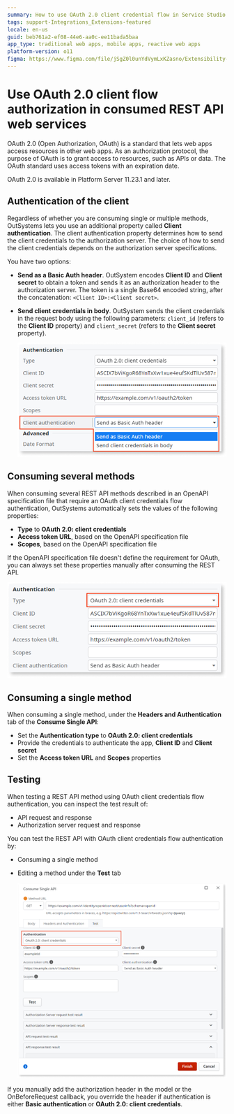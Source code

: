```yaml
---
summary: How to use OAuth 2.0 client credential flow in Service Studio for REST APIs.
tags: support-Integrations_Extensions-featured
locale: en-us
guid: beb761a2-ef08-44e6-aa0c-ee11bada5baa
app_type: traditional web apps, mobile apps, reactive web apps
platform-version: o11
figma: https://www.figma.com/file/jSgZ0l0unYdVymLxKZasno/Extensibility-and-Integration?type=design&node-id=410%3A79&mode=design&t=187UAgmZTPxcY0ZG-1
---
```


# Use OAuth 2.0 client flow authorization in consumed REST API web services

OAuth 2.0 (Open Authorization, OAuth) is a standard that lets web apps access resources in other web apps. As an authorization protocol, the purpose of OAuth is to grant access to resources, such as APIs or data. The OAuth standard uses access tokens with an expiration date.

<div class="info" markdown="1">

OAuth 2.0 is available in Platform Server 11.23.1 and later.

</div>

## Authentication of the client

Regardless of whether you are consuming single or multiple methods, OutSystems lets you use an additional property called **Client authentication**. The client authentication property determines how to send the client credentials to the authorization server. The choice of how to send the client credentials depends on the authorization server specifications.

You have two options:

* **Send as a Basic Auth header**. OutSystem encodes **Client ID** and **Client secret** to obtain a token and sends it as an authorization header to the authorization server. The token is a single Base64 encoded string, after the concatenation: `<Client ID>:<Client secret>`.
* **Send client credentials in body**. OutSystem sends the client credentials in the request body using the following parameters: `client_id` (refers to the **Client ID** property) and `client_secret` (refers to the **Client secret** property).

    ![Client properties for OAuth 2.0 client credential flow](images/oauth-auth-properties-client-ss.png)

## Consuming several methods

When consuming several REST API methods described in an OpenAPI specification file that require an OAuth client credentials flow authentication, OutSystems automatically sets the values of the following properties:

* **Type** to **OAuth 2.0: client credentials**
* **Access token URL**, based on the OpenAPI specification file
* **Scopes**, based on the OpenAPI specification file

If the OpenAPI specification file doesn't define the requirement for OAuth, you can always set these properties manually after consuming the REST API.

![Authentication properties for the client flow](images/oauth-auth-properties-ss.png)

## Consuming a single method

When consuming a single method, under the **Headers and Authentication** tab of the **Consume Single API**:

* Set the **Authentication type** to **OAuth 2.0: client credentials**
* Provide the credentials to authenticate the app, **Client ID** and **Client secret**
* Set the **Access token URL** and **Scopes** properties

## Testing

When testing a REST API method using OAuth client credentials flow authentication, you can inspect the test result of:

* API request and response
* Authorization server request and response

You can test the REST API with OAuth client credentials flow authentication by:

* Consuming a single method
* Editing a method under the **Test** tab

    ![Testing REST API with OAuth 2.0 client flow](images/oauth-method-test-ss.png)

If you manually add the authorization header in the model or the OnBeforeRequest callback, you override the header if authentication is either **Basic authentication** or **OAuth 2.0: client credentials**.

